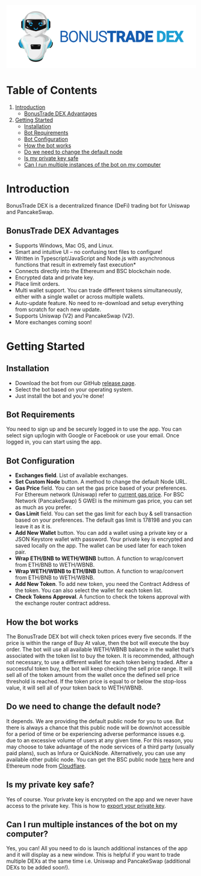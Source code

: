 <!-- BANNER -->

<img src="./Assets/gamesoft-trading-bonustrade-dex-banner.png"/>

<!-- TABLE OF CONTENT -->
# Table of Contents
<ol>
    <li>
      <a href="#introduction">Introduction</a>
      <ul>
        <li><a href="#bonustrade-dex-advantages">BonusTrade DEX Advantages</a></li>
      </ul>
    </li>
    <li>
      <a href="#getting-started">Getting Started</a>
      <ul>
        <li><a href="#installation">Installation</a></li>
        <li><a href="#bot-requirements">Bot Requirements</a></li>
        <li><a href="#bot-configuration">Bot Configuration</a></li>
        <li><a href="#how-the-bot-works">How the bot works</a></li>
        <li><a href="#do-we-need-to-change-the-default-node">Do we need to change the default node</a></li>
        <li><a href="#is-my-private-key-safe">Is my private key safe</a></li>
        <li><a href="#can-i-run-multiple-instances-of-the-bot-on-my-computer">Can I run multiple instances of the bot on my computer</a></li>
      </ul>
    </li>
  </ol>

<!-- INTRODUCTION -->

# Introduction

BonusTrade DEX is a decentralized finance (DeFi) trading bot for Uniswap and PancakeSwap.

<!-- DEX ADVANTAGES -->

## BonusTrade DEX Advantages

- Supports Windows, Mac OS, and Linux.
- Smart and intuitive UI – no confusing text files to configure!
- Written in Typescript/JavaScript and Node.js with asynchronous functions that result in extremely fast execution*
- Connects directly into the Ethereum and BSC blockchain node.
- Encrypted data and private key.
- Place limit orders.
- Multi wallet support. You can trade different tokens simultaneously, either with a single wallet or across multiple wallets.
- Auto-update feature. No need to re-download and setup everything from scratch for each new update.
- Supports Uniswap (V2) and PancakeSwap (V2).
- More exchanges coming soon!

<!-- GETTING STARTED -->

# Getting Started

<!-- INSTALLATION -->

## Installation

- Download the bot from our GitHub [release page](https://github.com/GameSoftInteractive/bonustrade-dex/releases/).
- Select the bot based on your operating system.
- Just install the bot and you’re done!

<!-- BOT REQUIREMENTS -->

## Bot Requirements

You need to sign up and be securely logged in to use the app. You can select sign up/login with Google or Facebook or use your email. Once logged in, you can start using the app.

<!-- BOT CONFIGURATION -->

## Bot Configuration

- **Exchanges field**. List of available exchanges.
- **Set Custom Node** button. A method to change the default Node URL.
- **Gas Price** field. You can set the gas price based of your preferences. For Ethereum network (Uniswap) refer to [current gas price](https://etherscan.io/gastracker). For BSC Network (PancakeSwap) 5 GWEI is the minimum gas price, you can set as much as you prefer.
- **Gas Limit** field. You can set the gas limit for each buy & sell transaction based on your preferences. The default gas limit is 178198 and you can leave it as it is.
- **Add New Wallet** button. You can add a wallet using a private key or a JSON Keystore wallet with password. Your private key is encrypted and saved locally on the app. The wallet can be used later for each token pair.
- **Wrap ETH/BNB to WETH/WBNB** button. A function to wrap/convert from ETH/BNB to WETH/WBNB.
- **Wrap WETH/WBNB to ETH/BNB** button. A function to wrap/convert from ETH/BNB to WETH/WBNB.
- **Add New Token**. To add new token, you need the Contract Address of the token. You can also select the wallet for each token list.
- **Check Tokens Approval**. A function to check the tokens approval with the exchange router contract address.

<!-- HOE THRE BOT WORKS? -->

## How the bot works

The BonusTrade DEX bot will check token prices every five seconds. If the price is within the range of Buy At value, then the bot will execute the buy order. The bot will use all available WETH/WBNB balance in the wallet that’s associated with the token list to buy the token. It is recommended, although not necessary, to use a different wallet for each token being traded. After a successful token buy, the bot will keep checking the sell price range. It will sell all of the token amount from the wallet once the defined sell price threshold is reached. If the token price is equal to or below the stop-loss value, it will sell all of your token back to WETH/WBNB.

<!-- DO WE CHANGE -->

## Do we need to change the default node?

It depends. We are providing the default public node for you to use. But there is always a chance that this public node will be down/not accessible for a period of time or be experiencing adverse performance issues e.g. due to an excessive volume of users at any given time. For this reason, you may choose to take advantage of the node services of a third party (usually paid plans), such as Infura or QuickNode. Alternatively, you can use any available other public node. You can get the BSC public node [here](https://docs.binance.org/smart-chain/developer/rpc.html) here and Ethereum node from [Cloudflare](https://developers.cloudflare.com/distributed-web/ethereum-gateway/getting-started).

<!-- IS KEY SAFE! -->

## Is my private key safe?

Yes of course. Your private key is encrypted on the app and we never have access to the private key. This is how to [export your private key](https://metamask.zendesk.com/hc/en-us/articles/360015289632-How-to-Export-an-Account-Private-Key).

<!-- MULTIPLE INSTANCE -->

## Can I run multiple instances of the bot on my computer?

Yes, you can! All you need to do is launch additional instances of the app and it will display as a new window. This is helpful if you want to trade multiple DEXs at the same time i.e. Uniswap and PancakeSwap (additional DEXs to be added soon!).

